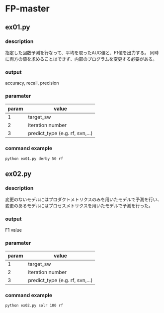 # FP-master


## ex01.py

### description
指定した回数予測を行なって、平均を取ったAUC値と、F1値を出力する。
同時に両方の値を求めることはできず、内部のプログラムを変更する必要がある。

### output
accuracy, recall, precision 

### paramater

| param | value                           | 
|-------|---------------------------------|
| 1     | target_sw                       |
| 2     | iteration number                |
| 3     | predict_type (e.g. rf, svn,...) |


### command example
```
python ex01.py derby 50 rf
```

## ex02.py

### description
変更のないモデルにはプロダクトメトリクスのみを用いたモデルで予測を行い、変更のあるモデルにはプロセスメトリクスを用いたモデルで予測を行った。

### output
F1 value

### paramater

| param | value                           | 
|-------|---------------------------------|
| 1     | target_sw                       |
| 2     | iteration number                |
| 3     | predict_type (e.g. rf, svn,...) |


### command example
```
python ex02.py solr 100 rf
```
